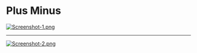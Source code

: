 # Plus Minus

[![Screenshot-1.png](https://i.postimg.cc/02NWPkRS/Screenshot-1.png)](https://postimg.cc/w3SckdBx)
___
[![Screenshot-2.png](https://i.postimg.cc/25dFnMNm/Screenshot-2.png)](https://postimg.cc/1gtqQWzY)